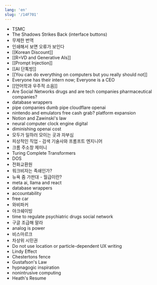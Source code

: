 ```yaml
---
lang: 'en'
slug: '/14F701'
---
```


- TSMC
- The Shadows Strikes Back (interface buttons)
- 무제한 번역
- 인쇄해서 보면 오류가 보인다
- [[Korean Discount]]
- [[R=VD and Generative AIs]]
- [[Prompt Injection]]
- [[AI 단톡방]]
- [[You can do everything on computers but you really should not]]
- Everyone has their intern now; Everyone is a CEO
- [[언어학과 우주적 소음]]
- Are Social Networks drugs and are tech companies pharmaceutical companies?
- database wrappers
- pipe companies dumb pipe cloudflare openai
- nintendo and emulators free cash grab? platform expansion
- Notion and Zawinski's law
- neural computer clock engine digital
- diminishing openai cost
- 모두가 일하러 모이는 곳과 자부심
- 피상적인 직업 - 검색 기술사와 프롬프트 엔지니어
- 크롬 주소창 제미니
- Turing Complete Transformers
- DOS
- 전화교환원
- 워크비자는 족쇄인가?
- 뉴욕 줌 가판대 - 월급이란?
- meta ai, llama and react
- database wrappers
- accountability
- free car
- 와비파커
- 야크쉐이빙
- time to regulate psychiatric drugs social network
- 구글 조급해 말라
- analog is power
- 비스마르크
- 차상위 시민권
- Do not use location or particle-dependent UX writing
- Lindy Effect
- Chestertons fence
- Gustafson's Law
- hypnagogic inspiration
- nonintrusive computing
- Heath's Resume
